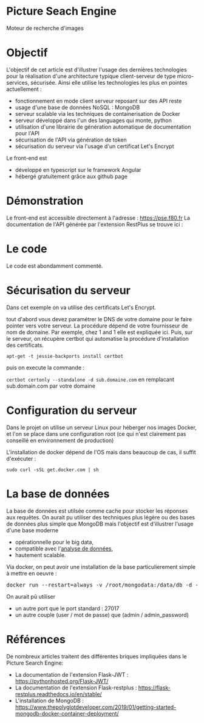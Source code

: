 # Picture Seach Engine
Moteur de recherche d'images

# Objectif
L'objectif de cet article est d'illustrer l'usage des dernières technologies pour la réalisation d'une architecture typique client-serveur de type micro-services, sécurisée. Ainsi elle utilise 
les technologies les plus en pointes actuellement :
- fonctionnement en mode client serveur reposant sur des API reste
- usage d'une base de données NoSQL : MongoDB
- serveur scalable via les techniques de containerisation de Docker
- serveur développé dans l'un des languages qui monte, python
- utilisation d'une librairie de génération automatique de documentation pour l'API
- sécurisation de l'API via génération de token
- sécurisation du serveur via l'usage d'un certificat Let's Encrypt

Le front-end est 
- développé en typescript sur le framework Angular
- hébergé gratuitement grâce aux github page

# Démonstration
Le front-end est accessible directement à l'adresse : https://pse.f80.fr
La documentation de l'API générée par l'extension RestPlus se trouve ici : 


# Le code
Le code est abondamment commenté. 

# Sécurisation du serveur
Dans cet exemple on va utilise des certificats Let's Encrypt.

tout d'abord vous devez paramétrer le DNS de votre domaine pour le faire pointer vers
votre serveur. La procédure dépend de votre fournisseur de nom de domaine. Par exemple, chez
1 and 1 elle est expliquée ici. Puis, sur le serveur, on récupère certbot qui automatise la procédure
d'installation des certificats.

`apt-get -t jessie-backports install certbot`

puis on execute la commande :

`certbot certonly --standalone -d sub.domaine.com` 
en remplacant sub.domain.com par votre domaine

# Configuration du serveur
Dans le projet on utilise un serveur Linux pour héberger nos images Docker, et l'on se place dans une configuration root
(ce qui n'est clairement pas conseillé en environnement de production)

L'installation de docker dépend de l'OS mais dans beaucoup de cas, il suffit d'exécuter :

`sudo curl -sSL get.docker.com | sh`


# La base de données
La base de données est utilsée comme cache pour stocker les réponses aux requêtes. 
On aurait pu utiliser des techniques plus légère ou des bases de données plus simple
que MongoDB mais l'objectif est d'illustrer l'usage d'une base moderne
 - opérationnelle pour le big data,
 - compatible avec l'<a href="https://www.datacamp.com/courses/introduction-to-using-mongodb-for-data-science-with-python">analyse de données</a>,
 - hautement scalable.

Via docker, on peut avoir une installation de la base particulierement simple à mettre en
oeuvre :
<pre>
docker run --restart=always -v /root/mongodata:/data/db -d -p 27017:27017 --name mongodb -e MONGO_INITDB_ROOT_USERNAME=admin -e MONGO_INITDB_ROOT_PASSWORD=admin_password mongo
</pre>
On aurait pû utiliser
- un autre port que le port standard : 27017 
- un autre couple (user / mot de passe) que (admin / admin_password)

# Références
De nombreux articles traitent des différentes briques 
impliquées dans le Picture Search Engine:
- La documentation de l'extension Flask-JWT : https://pythonhosted.org/Flask-JWT/
- La documentation de l'extension Flask-restplus : https://flask-restplus.readthedocs.io/en/stable/
- L'installation de MongoDB : https://www.thepolyglotdeveloper.com/2019/01/getting-started-mongodb-docker-container-deployment/
 
